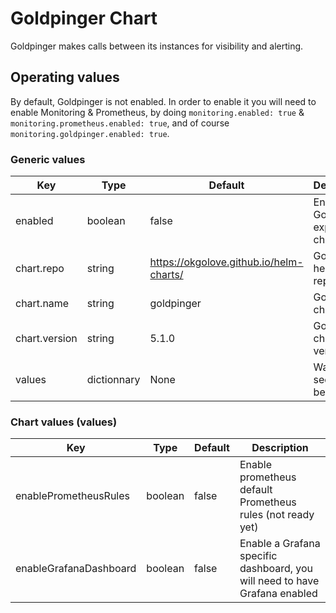 # Goldpinger Chart

Goldpinger makes calls between its instances for visibility and alerting.

## Operating values

By default, Goldpinger is not enabled. In order to enable it you will need to enable Monitoring & Prometheus, by doing `monitoring.enabled: true` & `monitoring.prometheus.enabled: true`, and of course `monitoring.goldpinger.enabled: true`.

### Generic values

| Key | Type | Default | Description |
|-----|------|---------|-------------|
| enabled | boolean | false | Enable Goldpinger exporter chart |
| chart.repo | string | <https://okgolove.github.io/helm-charts/> | Goldpinger helm repository |
| chart.name | string | goldpinger | Goldpinger chart name |
| chart.version | string | 5.1.0 | Goldpinger chart version |
| values | dictionnary | None | Watch section below |

### Chart values (values)

| Key | Type | Default | Description |
|-----|------|---------|-------------|
| enablePrometheusRules | boolean | false | Enable prometheus default Prometheus rules (not ready yet) |
| enableGrafanaDashboard | boolean | false | Enable a Grafana specific dashboard, you will need to have Grafana enabled |
